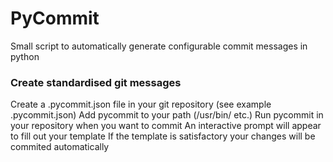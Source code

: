 # PyCommit

Small script to automatically generate configurable commit messages in python

### Create standardised git messages


Create a .pycommit.json file in your git repository (see example .pycommit.json)
Add pycommit to your path (/usr/bin/ etc.)
Run pycommit in your repository when you want to commit
An interactive prompt will appear to fill out your template
If the template is satisfactory your changes will be commited automatically
